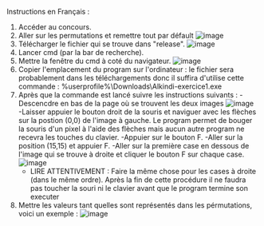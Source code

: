 Instructions en Français :
1. Accéder au concours.
2. Aller sur les permutations et remettre tout par défault
![image](https://github.com/user-attachments/assets/a890faed-e6eb-481e-8866-996e2ccb1f91)
3. Télécharger le fichier qui se trouve dans "release".
![image](https://github.com/user-attachments/assets/c02b6598-0967-4d03-a5f4-1595972cd35a)
4. Lancer cmd (par la bar de recherche).
5. Mettre la fenêtre du cmd à coté du navigateur.
![image](https://github.com/user-attachments/assets/e8712e49-7f97-404c-970d-30a0ec224ffd)
6. Copier l'emplacement du program sur l'ordinateur : le fichier sera probablement dans les téléchargements donc il suffira d'utilise cette commande : %userprofile%\Downloads\Alkindi-exercice1.exe
7. Après que la commande est lancé suivre les instructions suivants :
   -Descencdre en bas de la page où se trouvent les deux images
   ![image](https://github.com/user-attachments/assets/c88097e5-0c6a-4309-a2dc-62ce7aa2a5ea)
   -Laisser appuier le bouton droit de la souris et naviguer avec les flèches sur la postion (0,0) de l'image à gauche. 
    Le program permet de bouger la souris d'un pixel à l'aide des flèches mais aucun autre program ne recevra les touches du clavier.
   -Appuier sur le bouton F.
   -Aller sur la position (15,15) et appuier F.
   -Aller sur la première case en dessous de l'image qui se trouve à droite et cliquer le bouton F sur chaque case.
   ![image](https://github.com/user-attachments/assets/90a43e13-59dc-494a-ae14-2532249f4985)
   - LIRE ATTENTIVEMENT : Faire la même chose pour les cases à droite (dans le même ordre).
     Après la fin de cette procédure il ne faudra pas toucher la souri ni le clavier avant que le program termine son executer
8. Mettre les valeurs tant quelles sont représentés dans les pérmutations, voici un exemple :
![image](https://github.com/user-attachments/assets/deca1895-510e-47a1-b575-f9d831e79d3c)
